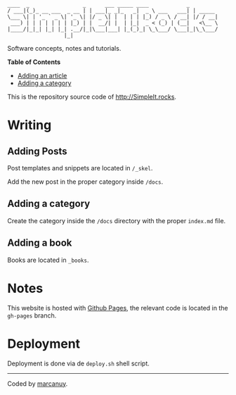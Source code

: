 
~~~
____  _                 _      ___ _____ ____            _        
/ ___|(_)_ __ ___  _ __ | | ___|_ _|_   _|  _ \ ___   ___| | _____ 
\___ \| | '_ ` _ \| '_ \| |/ _ \| |  | | | |_) / _ \ / __| |/ / __|
 ___) | | | | | | | |_) | |  __/| |  | |_|  _ < (_) | (__|   <\__ \
|____/|_|_| |_| |_| .__/|_|\___|___| |_(_)_| \_\___/ \___|_|\_\___/
                  |_|                                              
~~~

Software concepts, notes and tutorials.

<!-- markdown-toc start - Don't edit this section. Run M-x markdown-toc-generate-toc again -->
**Table of Contents**

- [Adding an article](#adding-an-article)
- [Adding a category](#adding-a-category)

<!-- markdown-toc end -->

This is the repository source code of <http://SimpleIt.rocks>.

# Writing

## Adding Posts

Post templates and snippets are located in `/_skel`.

Add the new post in the proper category inside `/docs`.

## Adding a category

Create the category inside the `/docs` directory with the proper `index.md` file.

## Adding a book

Books are located in `_books`.

# Notes

This website is hosted with [Github Pages](https://pages.github.com/), the relevant
code is located in the `gh-pages` branch.

# Deployment

Deployment is done via de `deploy.sh` shell script.

<hr />

Coded by [marcanuy](http://marcanuy.com/).

